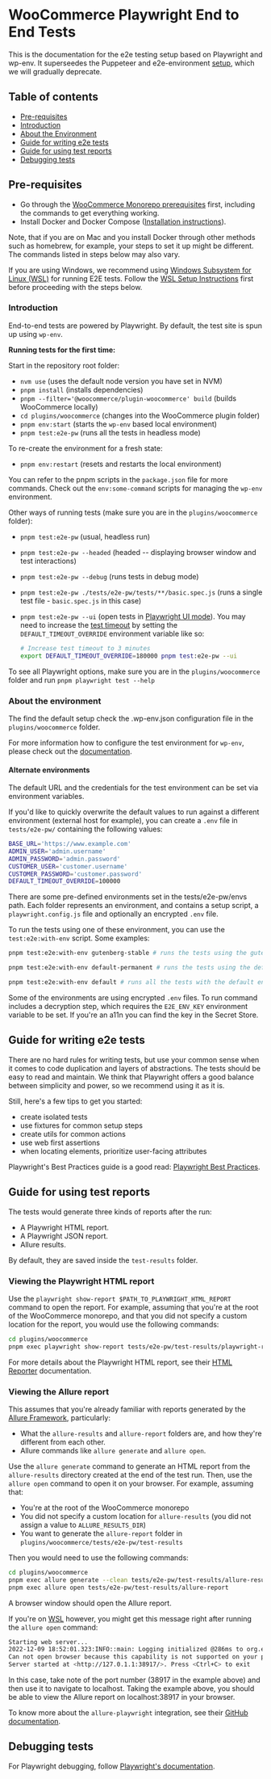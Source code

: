 # WooCommerce Playwright End to End Tests

This is the documentation for the e2e testing setup based on Playwright and wp-env. It superseedes the Puppeteer and e2e-environment [setup](../tests/e2e), which we will gradually deprecate.

## Table of contents

-   [Pre-requisites](#pre-requisites)
-   [Introduction](#introduction)
-   [About the Environment](#about-the-environment)
-   [Guide for writing e2e tests](#guide-for-writing-e2e-tests)
-   [Guide for using test reports](#guide-for-using-test-reports)
-   [Debugging tests](#debugging-tests)

## Pre-requisites

-   Go through the [WooCommerce Monorepo prerequisites](https://github.com/woocommerce/woocommerce/blob/trunk/README.md#prerequisites) first, including the commands to get everything working.
-   Install Docker and Docker Compose ([Installation instructions](https://docs.docker.com/engine/install/)).

Note, that if you are on Mac and you install Docker through other methods such as homebrew, for example, your steps to set it up might be different. The commands listed in steps below may also vary.

If you are using Windows, we recommend using [Windows Subsystem for Linux (WSL)](https://docs.microsoft.com/en-us/windows/wsl/) for running E2E tests. Follow the [WSL Setup Instructions](./WSL_SETUP_INSTRUCTIONS.md) first before proceeding with the steps below.

### Introduction

End-to-end tests are powered by Playwright. By default, the test site is spun up using `wp-env`.

**Running tests for the first time:**

Start in the repository root folder:
-   `nvm use` (uses the default node version you have set in NVM)
-   `pnpm install` (installs dependencies)
-   `pnpm --filter='@woocommerce/plugin-woocommerce' build` (builds WooCommerce locally)
-   `cd plugins/woocommerce` (changes into the WooCommerce plugin folder)
-   `pnpm env:start` (starts the `wp-env` based local environment)
-   `pnpm test:e2e-pw` (runs all the tests in headless mode)

To re-create the environment for a fresh state:

-   `pnpm env:restart` (resets and restarts the local environment)

You can refer to the pnpm scripts in the `package.json` file for more commands. Check out the `env:some-command` scripts for managing the `wp-env` environment.

Other ways of running tests (make sure you are in the `plugins/woocommerce` folder):

-   `pnpm test:e2e-pw` (usual, headless run)
-   `pnpm test:e2e-pw --headed` (headed -- displaying browser window and test interactions)
-   `pnpm test:e2e-pw --debug` (runs tests in debug mode)
-   `pnpm test:e2e-pw ./tests/e2e-pw/tests/**/basic.spec.js` (runs a single test file - `basic.spec.js` in this case)
-   `pnpm test:e2e-pw --ui` (open tests in [Playwright UI mode](https://playwright.dev/docs/test-ui-mode)). You may need to increase the [test timeout](https://playwright.dev/docs/api/class-testconfig#test-config-timeout) by setting the `DEFAULT_TIMEOUT_OVERRIDE` environment variable like so:

    ```bash
    # Increase test timeout to 3 minutes
    export DEFAULT_TIMEOUT_OVERRIDE=180000 pnpm test:e2e-pw --ui
    ```

To see all Playwright options, make sure you are in the `plugins/woocommerce` folder and run `pnpm playwright test --help`

### About the environment

The find the default setup check the .wp-env.json configuration file in the `plugins/woocommerce` folder.

For more information how to configure the test environment for `wp-env`, please check out the [documentation](https://github.com/WordPress/gutenberg/tree/trunk/packages/env).

#### Alternate environments

The default URL and the credentials for the test environment can be set via environment variables.

If you'd like to quickly overwrite the default values to run against a different environment (external host for example), you can create a `.env` file in `tests/e2e-pw/` containing the following values:

```bash
BASE_URL='https://www.example.com'
ADMIN_USER='admin.username'
ADMIN_PASSWORD='admin.password'
CUSTOMER_USER='customer.username'
CUSTOMER_PASSWORD='customer.password'
DEFAULT_TIMEOUT_OVERRIDE=100000
```

There are some pre-defined environments set in the tests/e2e-pw/envs path. Each folder represents an environment, and contains a setup script, a `playwright.config.js` file and optionally an encrypted `.env` file.

To run the tests using one of these environment, you can use the `test:e2e:with-env` script. Some examples:

```bash
pnpm test:e2e:with-env gutenberg-stable # runs the tests using the gutenberg-stable environment, which is set up to run a subset of relevant tests against a wp-env instance with the latest stable version of the Gutenberg plugin

pnpm test:e2e:with-env default-permanent # runs the tests using the default-permanent environment, which is an external site configured to run the tests against a permanent environment. The envs/default-permanent/.env.enc file will be decrypted into .env and used to set the required environment variables

pnpm test:e2e:with-env default # runs all the tests with the default environment, similar to running `pnpm test:e2e-pw`
```

Some of the environments are using encrypted `.env` files. To run command includes a decryption step, which requires the `E2E_ENV_KEY` environment variable to be set. If you're an a11n you can find the key in the Secret Store.

## Guide for writing e2e tests

There are no hard rules for writing tests, but use your common sense when it comes to code duplication and layers of abstractions. The tests should be easy to read and maintain.
We think that Playwright offers a good balance between simplicity and power, so we recommend using it as it is.

Still, here's a few tips to get you started:
- create isolated tests
- use fixtures for common setup steps
- create utils for common actions
- use web first assertions
- when locating elements, prioritize user-facing attributes

Playwright's Best Practices guide is a good read: [Playwright Best Practices](https://playwright.dev/docs/best-practices).

## Guide for using test reports

The tests would generate three kinds of reports after the run:

- A Playwright HTML report.
- A Playwright JSON report.
- Allure results.

By default, they are saved inside the `test-results` folder.

### Viewing the Playwright HTML report

Use the `playwright show-report $PATH_TO_PLAYWRIGHT_HTML_REPORT` command to open the report. For example, assuming that you're at the root of the WooCommerce monorepo, and that you did not specify a custom location for the report, you would use the following commands:

```bash
cd plugins/woocommerce
pnpm exec playwright show-report tests/e2e-pw/test-results/playwright-report
```

For more details about the Playwright HTML report, see their [HTML Reporter](https://playwright.dev/docs/test-reporters#html-reporter) documentation.

### Viewing the Allure report

This assumes that you're already familiar with reports generated by the [Allure Framework](https://github.com/allure-framework), particularly:

-   What the `allure-results` and `allure-report` folders are, and how they're different from each other.
-   Allure commands like `allure generate` and `allure open`.

Use the `allure generate` command to generate an HTML report from the `allure-results` directory created at the end of the test run. Then, use the `allure open` command to open it on your browser. For example, assuming that:

-   You're at the root of the WooCommerce monorepo
-   You did not specify a custom location for `allure-results` (you did not assign a value to `ALLURE_RESULTS_DIR`)
-   You want to generate the `allure-report` folder in `plugins/woocommerce/tests/e2e-pw/test-results`

Then you would need to use the following commands:

```bash
cd plugins/woocommerce
pnpm exec allure generate --clean tests/e2e-pw/test-results/allure-results --output tests/e2e-pw/test-results/allure-report
pnpm exec allure open tests/e2e-pw/test-results/allure-report
```

A browser window should open the Allure report.

If you're on [WSL](https://learn.microsoft.com/en-us/windows/wsl/about) however, you might get this message right after running the `allure open` command:

```bash
Starting web server...
2022-12-09 18:52:01.323:INFO::main: Logging initialized @286ms to org.eclipse.jetty.util.log.StdErrLog
Can not open browser because this capability is not supported on your platform. You can use the link below to open the report manually.
Server started at <http://127.0.1.1:38917/>. Press <Ctrl+C> to exit
```

In this case, take note of the port number (38917 in the example above) and then use it to navigate to localhost. Taking the example above, you should be able to view the Allure report on localhost:38917 in your browser.

To know more about the `allure-playwright` integration, see their [GitHub documentation](https://github.com/allure-framework/allure-js/tree/master/packages/allure-playwright).

## Debugging tests

For Playwright debugging, follow [Playwright's documentation](https://playwright.dev/docs/debug).
